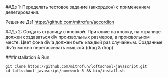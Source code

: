 ##Дз 1:
Переделать тестовое задание (аккордеон) с применением делегирования.

Решение Дз1
https://github.com/mitrofun/accordion


##Дз 2:
Создать страницу с кнопкой. При клике на кнопку, на странице должен создаваться div произвольных размеров, в произвольном месте.
Цвет фона div'а должен быть каждый раз случайным.
Созданные div'ы можно перетаскивать мышкой (drag & drop)

###Installation & Run

```
git clone https://github.com/mitrofun/loftschool-javascript.git
cd loftschool-javascript/homework-5 && bin/install.sh
```